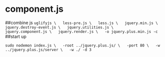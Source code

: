 # component.js

##combine js
`
  uglifyjs \  
    less-pre.js \  
    less.js \  
    jquery.min.js \  
    jquery.destroy-event.js \  
    jquery.utilities.js \  
    jquery.component.js \  
    jquery.render.js \  
    -o jquery.plus.min.js -c  
`
##start up

`
  sudo nodemon index.js \  
   -root ../jquery.plus.js/ \  
   -port 80 \  
   -w ../jquery.plus.js/server \  
   -w ./ -d 3  
`
